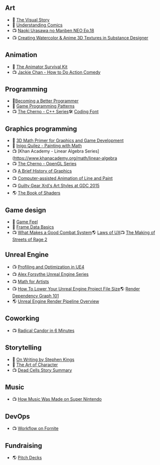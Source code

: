 ## Art

- 📖 [The Visual Story](https://www.amazon.com/Visual-Story-Second-Creating-Structure/dp/0240807790/ref=pd_bbs_sr_2?ie=UTF8&s=books&qid=1195672509&sr=8-2)  
- 📖 [Understanding Comics](http://scottmccloud.com/2-print/1-uc/index.html)  
- 📺 [Naoki Urasawa no Manben NEO Ep.18](https://youtu.be/mFblsPgQ1_Y)  
- 📺 [Creating Watercolor & Anime 3D Textures in Substance Designer](https://youtu.be/KPFep7SFIps)

## Animation

- 📖 [The Animator Survival Kit](http://www.theanimatorssurvivalkit.com/)  
- 📺 [Jackie Chan - How to Do Action Comedy](https://youtu.be/Z1PCtIaM_GQ)

## Programming

- 📖[Becoming a Better Programmer](https://www.oreilly.com/library/view/becoming-a-better/9781491905562)  
- 📖 [Game Programming Patterns](https://gameprogrammingpatterns.com/)  
- 📺 [The Cherno - C++ Series](https://www.youtube.com/playlist?list=PLlrATfBNZ98dudnM48yfGUldqGD0S4FFb)🛠️ [Coding Font](https://www.codingfont.com/)

## Graphics programming

- 📖 [3D Math Primer for Graphics and Game Development](https://gamemath.com)  
- 📖 [Inigo Quilez - Painting with Math](https://www.youtube.com/c/InigoQuilez/videos)  
- 📺 [Khan Academy - Linear Algebra Series](<https://www.khanacademy.org/math/linear-algebra>  
- 📺 [The Cherno - OpenGL Series](https://www.youtube.com/playlist?list=PLlrATfBNZ98foTJPJ_Ev03o2oq3-GGOS2)  
- 📺 [A Brief History of Graphics](https://youtu.be/QyjyWUrHsFc)  
- 📺 [Computer-assisted Animation of Line and Paint](https://youtu.be/84rl-T2yIls)  
- 📺 [Guilty Gear Xrd's Art Styles at GDC 2015](https://youtu.be/84rl-T2yIls)  
- 🌎 [The Book of Shaders](https://thebookofshaders.com/)

## Game design

- 📖 [Game Feel](http://www.game-feel.com/)  
- 📖 [Frame Data Basics](https://youtu.be/sbyUM5aWKpk)  
- 📺 [What Makes a Good Combat System](https://youtu.be/8X4fx-YncqA)🌎 [Laws of UX](https://lawsofux.com/)📺 [The Making of Streets of Rage 2](https://youtu.be/5Z7liHTgnw4)

## Unreal Engine

- 📺 [Profiling and Optimization in UE4](https://youtu.be/EbXakIuZPFo)  
- 📺 [Alex Forsythe Unreal Engine Series](https://www.youtube.com/playlist?list=PLgIBMlWm501pi21I23ad4cwpJBGNuKi_h)  
- 📺 [Math for Artists](https://youtu.be/KrghZBIIsXc)  
- 📺 [How To Lower Your Unreal Engine Project File Size](https://youtu.be/gmYvSPj8rmI)🌎 [Render Dependency Graph 101](https://epicgames.ent.box.com/s/ul1h44ozs0t2850ug0hrohlzm53kxwrz)  
- 🌎 [Unreal Engine Render Pipeline Overview](https://www.figma.com/file/PKSa2aAmFu4pMF9PSoCtkm)

## Coworking

- 📺 [Radical Candor in 6 Minutes](https://youtu.be/YLBDkz0TwLM)

## Storytelling

- 📖 [On Writing by Stephen Kings](https://stephenking.com/works/nonfiction/on-writing-a-memoir-of-the-craft.html)  
- 📖 [The Art of Character](https://www.penguinrandomhouse.com/books/310782/the-art-of-character-by-david-corbett/)  
- 📺 [Dead Cells Story Summary](https://youtu.be/Qk39ilWBNhE)

## Music

- 📺 [How Music Was Made on Super Nintendo](https://youtu.be/jvIzIAgRWV0)

## DevOps

- 📺 [Workflow on Fornite](https://youtu.be/p4RcDpGQ_tI)

## Fundraising

- 🌎 [Pitch Decks](https://heyglitch.notion.site/Pitch-Decks-f56e38c13fe6417f8379859e74367e1a)
